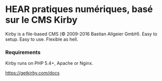 # HEAR pratiques numériques, basé sur le CMS Kirby

Kirby is a file-based CMS (© 2009-2016 Bastian Allgeier GmbH).
Easy to setup. Easy to use. Flexible as hell.



### Requirements

Kirby runs on PHP 5.4+, Apache or Nginx.

<https://getkirby.com/docs>


